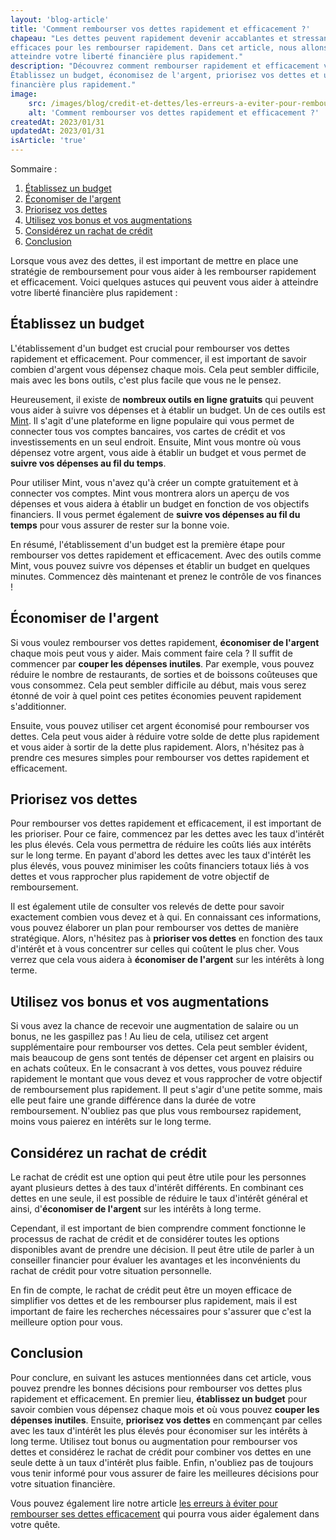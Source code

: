 ```yaml
---
layout: 'blog-article'
title: 'Comment rembourser vos dettes rapidement et efficacement ?'
chapeau: "Les dettes peuvent rapidement devenir accablantes et stressantes, mais heureusement, il existe des stratégies
efficaces pour les rembourser rapidement. Dans cet article, nous allons partager des astuces pratiques pour vous aider à
atteindre votre liberté financière plus rapidement."
description: "Découvrez comment rembourser rapidement et efficacement vos dettes grâce à cet article pratique.
Établissez un budget, économisez de l'argent, priorisez vos dettes et utilisez vos bonus pour atteindre votre liberté
financière plus rapidement."
image:
    src: /images/blog/credit-et-dettes/les-erreurs-a-eviter-pour-rembourser-ses-dettes-efficacement.png
    alt: 'Comment rembourser vos dettes rapidement et efficacement ?'
createdAt: 2023/01/31
updatedAt: 2023/01/31
isArticle: 'true'
---
```


<div class="mt-4 rounded-md bg-gray-100 p-4">
Sommaire :

<ol class="flex flex-col">
    <li><a href="#établissez-un-budget" title="Établissez un budget">Établissez un budget</a></li>
    <li><a href="#économiser-de-largent" title="Économiser de l'argent">Économiser de l'argent</a></li>
    <li><a href="#priorisez-vos-dettes" title="Priorisez vos dettes">Priorisez vos dettes</a></li>
    <li><a href="#utilisez-vos-bonus-et-vos-augmentations" title="Utilisez vos bonus et vos augmentations">Utilisez vos bonus et vos augmentations</a></li>
    <li><a href="#considérez-un-rachat-de-crédit" title="Considérez un rachat de crédit">Considérez un rachat de crédit</a></li>
    <li><a href="#conclusion" title="Conclusion">Conclusion</a></li>
</ol>
</div>

Lorsque vous avez des dettes, il est important de mettre en place une stratégie de remboursement pour vous aider à les
rembourser rapidement et efficacement. Voici quelques astuces qui peuvent vous aider à atteindre votre liberté
financière plus rapidement :

## Établissez un budget

L'établissement d'un budget est crucial pour rembourser vos dettes rapidement et efficacement. Pour commencer, il est
important de savoir combien d'argent vous dépensez chaque mois. Cela peut sembler difficile, mais avec les bons outils,
c'est plus facile que vous ne le pensez.

Heureusement, il existe de **nombreux outils en ligne gratuits** qui peuvent vous aider à suivre vos dépenses et à établir
un budget. Un de ces outils est <a href="https://www.mint.com/" title="Mint" target="_blank">Mint</a>. Il s'agit d'une plateforme en ligne populaire qui vous permet de connecter tous
vos comptes bancaires, vos cartes de crédit et vos investissements en un seul endroit. Ensuite, Mint vous montre où vous
dépensez votre argent, vous aide à établir un budget et vous permet de **suivre vos dépenses au fil du temps**.

Pour utiliser Mint, vous n'avez qu'à créer un compte gratuitement et à connecter vos comptes. Mint vous montrera alors
un aperçu de vos dépenses et vous aidera à établir un budget en fonction de vos objectifs financiers. Il vous permet
également de **suivre vos dépenses au fil du temps** pour vous assurer de rester sur la bonne voie.

En résumé, l'établissement d'un budget est la première étape pour rembourser vos dettes rapidement et efficacement. Avec
des outils comme Mint, vous pouvez suivre vos dépenses et établir un budget en quelques minutes. Commencez dès
maintenant et prenez le contrôle de vos finances !

## Économiser de l'argent

Si vous voulez rembourser vos dettes rapidement, **économiser de l'argent** chaque mois peut vous y aider. Mais comment
faire cela ? Il suffit de commencer par **couper les dépenses inutiles**. Par exemple, vous pouvez réduire le nombre de
restaurants, de sorties et de boissons coûteuses que vous consommez. Cela peut sembler difficile au début, mais vous
serez étonné de voir à quel point ces petites économies peuvent rapidement s'additionner.

Ensuite, vous pouvez utiliser cet argent économisé pour rembourser vos dettes. Cela peut vous aider à réduire votre
solde de dette plus rapidement et vous aider à sortir de la dette plus rapidement. Alors, n'hésitez pas à prendre ces
mesures simples pour rembourser vos dettes rapidement et efficacement.

## Priorisez vos dettes

Pour rembourser vos dettes rapidement et efficacement, il est important de les prioriser. Pour ce faire, commencez par
les dettes avec les taux d'intérêt les plus élevés. Cela vous permettra de réduire les coûts liés aux intérêts sur le
long terme. En payant d'abord les dettes avec les taux d'intérêt les plus élevés, vous pouvez minimiser les coûts
financiers totaux liés à vos dettes et vous rapprocher plus rapidement de votre objectif de remboursement.

Il est également utile de consulter vos relevés de dette pour savoir exactement combien vous devez et à qui. En
connaissant ces informations, vous pouvez élaborer un plan pour rembourser vos dettes de manière stratégique. Alors,
n'hésitez pas à **prioriser vos dettes** en fonction des taux d'intérêt et à vous concentrer sur celles qui coûtent le plus
cher. Vous verrez que cela vous aidera à **économiser de l'argent** sur les intérêts à long terme.

## Utilisez vos bonus et vos augmentations

Si vous avez la chance de recevoir une augmentation de salaire ou un bonus, ne les gaspillez pas ! Au lieu de cela,
utilisez cet argent supplémentaire pour rembourser vos dettes. Cela peut sembler évident, mais beaucoup de gens sont
tentés de dépenser cet argent en plaisirs ou en achats coûteux. En le consacrant à vos dettes, vous pouvez réduire
rapidement le montant que vous devez et vous rapprocher de votre objectif de remboursement plus rapidement. Il peut
s'agir d'une petite somme, mais elle peut faire une grande différence dans la durée de votre remboursement. N'oubliez
pas que plus vous remboursez rapidement, moins vous paierez en intérêts sur le long terme.

## Considérez un rachat de crédit

Le rachat de crédit est une option qui peut être utile pour les personnes ayant plusieurs dettes à des taux d'intérêt
différents. En combinant ces dettes en une seule, il est possible de réduire le taux d'intérêt général et ainsi,
d'**économiser de l'argent** sur les intérêts à long terme.

Cependant, il est important de bien comprendre comment fonctionne le processus de rachat de crédit et de considérer
toutes les options disponibles avant de prendre une décision. Il peut être utile de parler à un conseiller financier
pour évaluer les avantages et les inconvénients du rachat de crédit pour votre situation personnelle.

En fin de compte, le rachat de crédit peut être un moyen efficace de simplifier vos dettes et de les rembourser plus
rapidement, mais il est important de faire les recherches nécessaires pour s'assurer que c'est la meilleure option pour
vous.

## Conclusion

Pour conclure, en suivant les astuces mentionnées dans cet article, vous pouvez prendre les bonnes décisions pour
rembourser vos dettes plus rapidement et efficacement. En premier lieu, **établissez un budget** pour savoir combien vous
dépensez chaque mois et où vous pouvez **couper les dépenses inutiles**. Ensuite, **priorisez vos dettes** en commençant par
celles avec les taux d'intérêt les plus élevés pour économiser sur les intérêts à long terme. Utilisez tout bonus ou
augmentation pour rembourser vos dettes et considérez le rachat de crédit pour combiner vos dettes en une seule dette à
un taux d'intérêt plus faible. Enfin, n'oubliez pas de toujours vous tenir informé pour vous assurer de faire les
meilleures décisions pour votre situation financière.

Vous pouvez également lire notre
article <a href="/blog/credit-et-dettes/les-erreurs-a-eviter-pour-rembourser-ses-dettes-efficacement" title="Les erreurs à éviter pour rembourser ses dettes efficacement">
les erreurs à éviter pour rembourser ses dettes efficacement</a> qui pourra vous aider également dans votre quête.